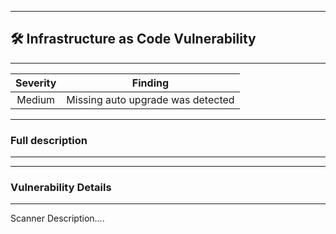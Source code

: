 

---
## 🛠️ Infrastructure as Code Vulnerability

---
| Severity                | Finding                  |
| :---------------------: | :-----------------------------------: |
| Medium | Missing auto upgrade was detected |


---
### Full description

---



---
### Vulnerability Details

---
Scanner Description....

